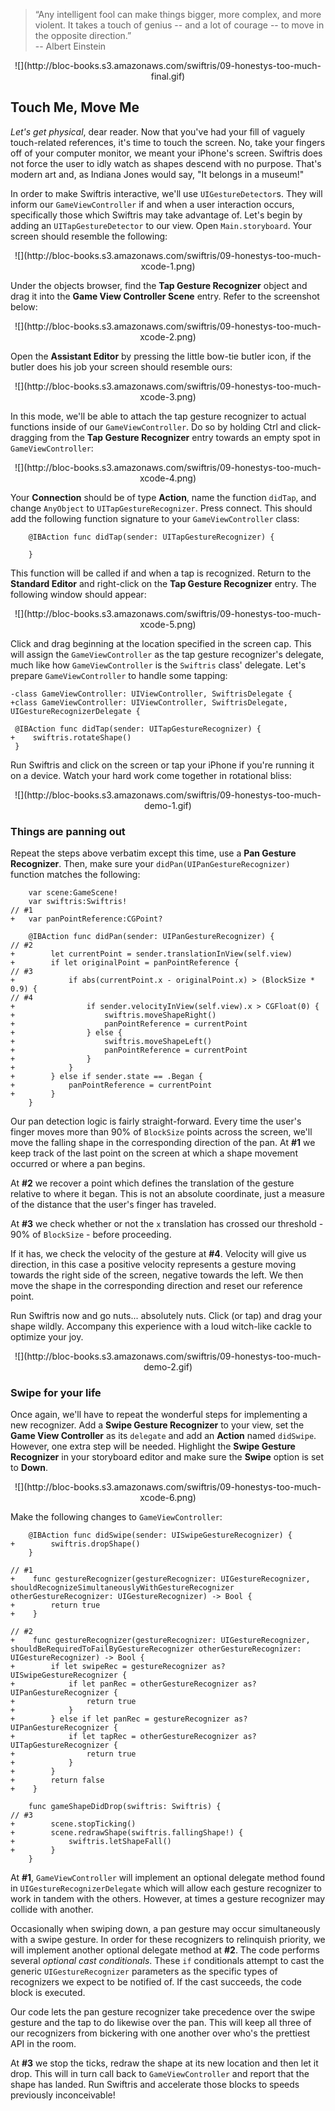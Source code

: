 >“Any intelligent fool can make things bigger, more complex, and more violent. It takes a touch of genius -- and a lot of courage -- to move in the opposite direction.”<br>
>-- Albert Einstein

<center>![](http://bloc-books.s3.amazonaws.com/swiftris/09-honestys-too-much-final.gif)</center>

## Touch Me, Move Me

*Let's get physical*, dear reader. Now that you've had your fill of vaguely touch-related references, it's time to touch the screen. No, take your fingers off of your computer monitor, we meant your iPhone's screen. Swiftris does not force the user to idly watch as shapes descend with no purpose. That's modern art and, as Indiana Jones would say, "It belongs in a museum!"

In order to make Swiftris interactive, we'll use `UIGestureDetector`s. They will inform our `GameViewController` if and when a user interaction occurs, specifically those which Swiftris may take advantage of. Let's begin by adding an `UITapGestureDetector` to our view. Open `Main.storyboard`. Your screen should resemble the following:

<center>![](http://bloc-books.s3.amazonaws.com/swiftris/09-honestys-too-much-xcode-1.png)</center>

Under the objects browser, find the **Tap Gesture Recognizer** object and drag it into the **Game View Controller Scene** entry. Refer to the screenshot below:

<center>![](http://bloc-books.s3.amazonaws.com/swiftris/09-honestys-too-much-xcode-2.png)</center>

Open the **Assistant Editor** by pressing the little bow-tie butler icon, if the butler does his job your screen should resemble ours:

<center>![](http://bloc-books.s3.amazonaws.com/swiftris/09-honestys-too-much-xcode-3.png)</center>

In this mode, we'll be able to attach the tap gesture recognizer to actual functions inside of our `GameViewController`. Do so by holding <key>Ctrl</key> and click-dragging from the **Tap Gesture Recognizer** entry towards an empty spot in `GameViewController`:

<center>![](http://bloc-books.s3.amazonaws.com/swiftris/09-honestys-too-much-xcode-4.png)</center>

Your **Connection** should be of type **Action**, name the function `didTap`, and change `AnyObject` to `UITapGestureRecognizer`. Press connect. This should add the following function signature to your `GameViewController` class:

```objc(GameViewController.swift)
    @IBAction func didTap(sender: UITapGestureRecognizer) {

    }
```

This function will be called if and when a tap is recognized. Return to the **Standard Editor** and <key>right-click</key> on the **Tap Gesture Recognizer** entry. The following window should appear:

<center>![](http://bloc-books.s3.amazonaws.com/swiftris/09-honestys-too-much-xcode-5.png)</center>

Click and drag beginning at the location specified in the screen cap. This will assign the `GameViewController` as the tap gesture recognizer's delegate, much like how `GameViewController` is the `Swiftris` class' delegate. Let's prepare `GameViewController` to handle some tapping:

```objc(GameViewController.swift)
-class GameViewController: UIViewController, SwiftrisDelegate {
+class GameViewController: UIViewController, SwiftrisDelegate, UIGestureRecognizerDelegate {
```

```objc(GameViewController.swift)
 @IBAction func didTap(sender: UITapGestureRecognizer) {
+    swiftris.rotateShape()
 }
```

Run Swiftris and click on the screen or tap your iPhone if you're running it on a device. Watch your hard work come together in rotational bliss:

<center>![](http://bloc-books.s3.amazonaws.com/swiftris/09-honestys-too-much-demo-1.gif)</center>

### Things are panning out

Repeat the steps above verbatim except this time, use a **Pan Gesture Recognizer**. Then, make sure your `didPan(UIPanGestureRecognizer)` function matches the following:

```objc(GameViewController.swift)
    var scene:GameScene!
    var swiftris:Swiftris!
// #1
+   var panPointReference:CGPoint?
```

```objc(GameViewController.swift)
    @IBAction func didPan(sender: UIPanGestureRecognizer) {
// #2
+        let currentPoint = sender.translationInView(self.view)
+        if let originalPoint = panPointReference {
// #3
+            if abs(currentPoint.x - originalPoint.x) > (BlockSize * 0.9) {
// #4
+                if sender.velocityInView(self.view).x > CGFloat(0) {
+                    swiftris.moveShapeRight()
+                    panPointReference = currentPoint
+                } else {
+                    swiftris.moveShapeLeft()
+                    panPointReference = currentPoint
+                }
+            }
+        } else if sender.state == .Began {
+            panPointReference = currentPoint
+        }
    }
```

Our pan detection logic is fairly straight-forward. Every time the user's finger moves more than 90% of `BlockSize` points across the screen, we'll move the falling shape in the corresponding direction of the pan. At **#1** we keep track of the last point on the screen at which a shape movement occurred or where a pan begins.

At **#2** we recover a point which defines the translation of the gesture relative to where it began. This is not an absolute coordinate, just a measure of the distance that the user's finger has traveled.

At **#3** we check whether or not the `x` translation has crossed our threshold - 90% of `BlockSize` - before proceeding.

If it has, we check the velocity of the gesture at **#4**. Velocity will give us direction, in this case a positive velocity represents a gesture moving towards the right side of the screen, negative towards the left. We then move the shape in the corresponding direction and reset our reference point.

Run Swiftris now and go nuts... absolutely nuts. Click (or tap) and drag your shape wildly. Accompany this experience with a loud witch-like cackle to optimize your joy.

<center>![](http://bloc-books.s3.amazonaws.com/swiftris/09-honestys-too-much-demo-2.gif)</center>

### Swipe for your life

Once again, we'll have to repeat the wonderful steps for implementing a new recognizer. Add a **Swipe Gesture Recognizer** to your view, set the **Game View Controller** as its `delegate` and add an **Action** named `didSwipe`. However, one extra step will be needed. Highlight the **Swipe Gesture Recognizer** in your storyboard editor and make sure the **Swipe** option is set to **Down**.

<center>![](http://bloc-books.s3.amazonaws.com/swiftris/09-honestys-too-much-xcode-6.png)</center>

Make the following changes to `GameViewController`:

```objc(GameViewController.swift)
    @IBAction func didSwipe(sender: UISwipeGestureRecognizer) {
+        swiftris.dropShape()
    }

// #1
+    func gestureRecognizer(gestureRecognizer: UIGestureRecognizer, shouldRecognizeSimultaneouslyWithGestureRecognizer otherGestureRecognizer: UIGestureRecognizer) -> Bool {
+        return true
+    }

// #2
+    func gestureRecognizer(gestureRecognizer: UIGestureRecognizer, shouldBeRequiredToFailByGestureRecognizer otherGestureRecognizer: UIGestureRecognizer) -> Bool {
+        if let swipeRec = gestureRecognizer as? UISwipeGestureRecognizer {
+            if let panRec = otherGestureRecognizer as? UIPanGestureRecognizer {
+                return true
+            }
+        } else if let panRec = gestureRecognizer as? UIPanGestureRecognizer {
+            if let tapRec = otherGestureRecognizer as? UITapGestureRecognizer {
+                return true
+            }
+        }
+        return false
+    }
```

```objc(GameViewController.swift)
    func gameShapeDidDrop(swiftris: Swiftris) {
// #3
+        scene.stopTicking()
+        scene.redrawShape(swiftris.fallingShape!) {
+            swiftris.letShapeFall()
+        }
    }
```

At **#1**, `GameViewController` will implement an optional delegate method found in `UIGestureRecognizerDelegate` which will allow each gesture recognizer to work in tandem with the others. However, at times a gesture recognizer may collide with another.

Occasionally when swiping down, a pan gesture may occur simultaneously with a swipe gesture. In order for these recognizers to relinquish priority, we will implement another optional delegate method at **#2**. The code performs several *optional cast conditionals*. These `if` conditionals attempt to cast the generic `UIGestureRecognizer` parameters as the specific types of recognizers we expect to be notified of. If the cast succeeds, the code block is executed.

Our code lets the pan gesture recognizer take precedence over the swipe gesture and the tap to do likewise over the pan. This will keep all three of our recognizers from bickering with one another over who's the prettiest API in the room.

At **#3** we stop the ticks, redraw the shape at its new location and then let it drop. This will in turn call back to `GameViewController` and report that the shape has landed. Run Swiftris and accelerate those blocks to speeds previously inconceivable!
